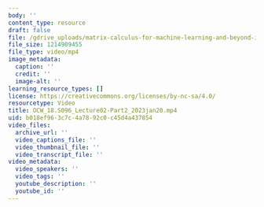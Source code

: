 ```yaml
---
body: ''
content_type: resource
draft: false
file: /gdrive_uploads/matrix-calculus-for-machine-learning-and-beyond-iap-2023/1MaSD7wRIORqNUBKpMSHiFc05ZoQJdz0d/ocw_18s096_lecture02-part2_2023jan20.mp4
file_size: 1214909455
file_type: video/mp4
image_metadata:
  caption: ''
  credit: ''
  image-alt: ''
learning_resource_types: []
license: https://creativecommons.org/licenses/by-nc-sa/4.0/
resourcetype: Video
title: OCW_18.S096_Lecture02-Part2_2023jan20.mp4
uid: b018ef96-3c7c-4a78-92c0-c45d4a437854
video_files:
  archive_url: ''
  video_captions_file: ''
  video_thumbnail_file: ''
  video_transcript_file: ''
video_metadata:
  video_speakers: ''
  video_tags: ''
  youtube_description: ''
  youtube_id: ''
---
```

